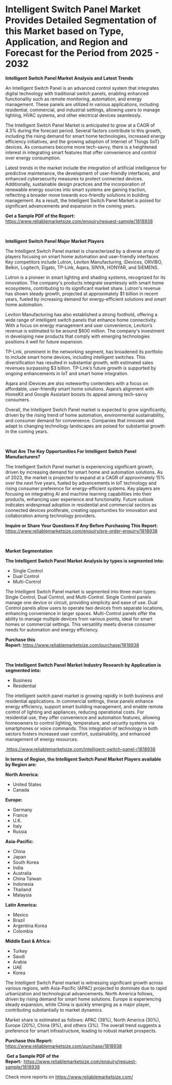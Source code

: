 <p><h1>Intelligent Switch Panel Market Provides Detailed Segmentation of this Market based on Type, Application, and Region and Forecast for the Period from 2025 - 2032</h1></p><p><strong>Intelligent Switch Panel Market Analysis and Latest Trends</strong></p>
<p><p>An Intelligent Switch Panel is an advanced control system that integrates digital technology with traditional switch panels, enabling enhanced functionality such as remote monitoring, automation, and energy management. These panels are utilized in various applications, including residential, commercial, and industrial settings, allowing users to manage lighting, HVAC systems, and other electrical devices seamlessly.</p><p>The Intelligent Switch Panel Market is anticipated to grow at a CAGR of 4.3% during the forecast period. Several factors contribute to this growth, including the rising demand for smart home technologies, increased energy efficiency initiatives, and the growing adoption of Internet of Things (IoT) devices. As consumers become more tech-savvy, there is a heightened interest in integrating smart features that offer convenience and control over energy consumption.</p><p>Latest trends in the market include the integration of artificial intelligence for predictive maintenance, the development of user-friendly interfaces, and enhanced cybersecurity measures to protect connected devices. Additionally, sustainable design practices and the incorporation of renewable energy sources into smart systems are gaining traction, reflecting a broader move towards eco-friendly solutions in building management. As a result, the Intelligent Switch Panel Market is poised for significant advancements and expansion in the coming years.</p></p>
<p><strong>Get a Sample PDF of the Report:&nbsp;</strong> <a href="https://www.reliablemarketsize.com/enquiry/request-sample/1818938?utm_campaign=2003&utm_medium=2&utm_source=Github&utm_content=ia&utm_term=27022025&utm_id=intelligent-switch-panel">https://www.reliablemarketsize.com/enquiry/request-sample/1818938</a></p>
<p>&nbsp;</p>
<p><strong>Intelligent Switch Panel Major Market Players</strong></p>
<p><p>The Intelligent Switch Panel market is characterized by a diverse array of players focusing on smart home automation and user-friendly interfaces. Key competitors include Lutron, Leviton Manufacturing, iDevices, ORVIBO, Belkin, Logitech, Elgato, TP-Link, Aqara, SINYA, HONYAR, and SIEMENS.</p><p>Lutron is a pioneer in smart lighting and shading systems, recognized for its innovation. The company's products integrate seamlessly with smart home ecosystems, contributing to its significant market share. Lutron's revenue has shown steady growth, projected at approximately $1 billion in recent years, fueled by increasing demand for energy-efficient solutions and smart home automation.</p><p>Leviton Manufacturing has also established a strong foothold, offering a wide range of intelligent switch panels that enhance home connectivity. With a focus on energy management and user convenience, Leviton’s revenue is estimated to be around $600 million. The company's investment in developing new products that comply with emerging technologies positions it well for future expansion.</p><p>TP-Link, prominent in the networking segment, has broadened its portfolio to include smart home devices, including intelligent switches. This diversification has resulted in substantial growth, with estimated sales revenues surpassing $3 billion. TP-Link’s future growth is supported by ongoing enhancements in IoT and smart home integration.</p><p>Aqara and iDevices are also noteworthy contenders with a focus on affordable, user-friendly smart home solutions. Aqara’s alignment with HomeKit and Google Assistant boosts its appeal among tech-savvy consumers.</p><p>Overall, the Intelligent Switch Panel market is expected to grow significantly, driven by the rising trend of home automation, environmental sustainability, and consumer demand for convenience. Companies that innovate and adapt to changing technology landscapes are poised for substantial growth in the coming years.</p></p>
<p>&nbsp;</p>
<p><strong>What Are The Key Opportunities For Intelligent Switch Panel Manufacturers?</strong></p>
<p><p>The Intelligent Switch Panel market is experiencing significant growth, driven by increasing demand for smart home and automation solutions. As of 2023, the market is projected to expand at a CAGR of approximately 15% over the next five years, fueled by advancements in IoT technology and rising consumer preference for energy-efficient systems. Key players are focusing on integrating AI and machine learning capabilities into their products, enhancing user experience and functionality. Future outlook indicates widespread adoption in residential and commercial sectors as connected devices proliferate, creating opportunities for innovation and collaboration among technology providers.</p></p>
<p><strong>Inquire or Share Your Questions If Any Before Purchasing This Report:</strong> <a href="https://www.reliablemarketsize.com/enquiry/pre-order-enquiry/1818938?utm_campaign=2003&utm_medium=2&utm_source=Github&utm_content=ia&utm_term=27022025&utm_id=intelligent-switch-panel">https://www.reliablemarketsize.com/enquiry/pre-order-enquiry/1818938</a></p>
<p>&nbsp;</p>
<p><strong>Market Segmentation</strong></p>
<p><strong>The Intelligent Switch Panel Market Analysis by types is segmented into:</strong></p>
<p><ul><li>Single Control</li><li>Dual Control</li><li>Multi-Control</li></ul></p>
<p><p>The Intelligent Switch Panel market is segmented into three main types: Single Control, Dual Control, and Multi-Control. Single Control panels manage one device or circuit, providing simplicity and ease of use. Dual Control panels allow users to operate two devices from separate locations, enhancing convenience in larger spaces. Multi-Control panels offer the ability to manage multiple devices from various points, ideal for smart homes or commercial settings. This versatility meets diverse consumer needs for automation and energy efficiency.</p></p>
<p><strong>Purchase this Report:&nbsp;</strong><a href="https://www.reliablemarketsize.com/purchase/1818938?utm_campaign=2003&utm_medium=2&utm_source=Github&utm_content=ia&utm_term=27022025&utm_id=intelligent-switch-panel">https://www.reliablemarketsize.com/purchase/1818938</a></p>
<p>&nbsp;</p>
<p><strong>The Intelligent Switch Panel Market Industry Research by Application is segmented into:</strong></p>
<p><ul><li>Business</li><li>Residential</li></ul></p>
<p><p>The intelligent switch panel market is growing rapidly in both business and residential applications. In commercial settings, these panels enhance energy efficiency, support smart building management, and enable remote control of lighting and appliances, reducing operational costs. For residential use, they offer convenience and automation features, allowing homeowners to control lighting, temperature, and security systems via smartphones or voice commands. This integration of technology in both sectors fosters increased user comfort, sustainability, and enhanced management of energy resources.</p></p>
<p><a href="https://www.reliablemarketsize.com/intelligent-switch-panel-r1818938?utm_campaign=2003&utm_medium=2&utm_source=Github&utm_content=ia&utm_term=27022025&utm_id=intelligent-switch-panel">&nbsp;https://www.reliablemarketsize.com/intelligent-switch-panel-r1818938</a></p>
<p><strong>In terms of Region, the Intelligent Switch Panel Market Players available by Region are:</strong></p>
<p>
    <p> <strong> North America: </strong>
        <ul>
            <li>United States</li>
            <li>Canada</li>
        </ul>
        </p> 
    <p> <strong> Europe: </strong>
        <ul>
            <li>Germany</li>
            <li>France</li>
            <li>U.K.</li>
            <li>Italy</li>
            <li>Russia</li>
        </ul>
        </p> 
    <p> <strong> Asia-Pacific: </strong>
        <ul>
            <li>China</li>
            <li>Japan</li>
            <li>South Korea</li>
            <li>India</li>
            <li>Australia</li>
            <li>China Taiwan</li>
            <li>Indonesia</li>
            <li>Thailand</li>
            <li>Malaysia</li>
        </ul>
        </p> 
    <p> <strong> Latin America: </strong>
        <ul>
            <li>Mexico</li>
            <li>Brazil</li>
            <li>Argentina Korea</li>
            <li>Colombia</li>
        </ul>
        </p> 
    <p> <strong> Middle East & Africa: </strong>
        <ul>
            <li>Turkey</li>
            <li>Saudi</li>
            <li>Arabia</li>
            <li>UAE</li>
            <li>Korea</li>
        </ul>
    </p>
    </p>
<p><p>The Intelligent Switch Panel market is witnessing significant growth across various regions, with Asia-Pacific (APAC) projected to dominate due to rapid urbanization and technological advancements. North America follows, driven by rising demand for smart home solutions. Europe is experiencing steady expansion, while China is quickly emerging as a major player, contributing substantially to market dynamics. </p><p>Market share is estimated as follows: APAC (38%), North America (30%), Europe (20%), China (9%), and others (3%). The overall trend suggests a preference for smart infrastructure, leading to robust market prospects.</p></p>
<p><strong>Purchase this Report: </strong><a href="https://www.reliablemarketsize.com/purchase/1818938?utm_campaign=2003&utm_medium=2&utm_source=Github&utm_content=ia&utm_term=27022025&utm_id=intelligent-switch-panel">https://www.reliablemarketsize.com/purchase/1818938</a></p>
<p>&nbsp;<strong>Get a Sample PDF of the Report:&nbsp;&nbsp;</strong><a href="https://www.reliablemarketsize.com/enquiry/request-sample/1818938?utm_campaign=2003&utm_medium=2&utm_source=Github&utm_content=ia&utm_term=27022025&utm_id=intelligent-switch-panel">https://www.reliablemarketsize.com/enquiry/request-sample/1818938</a></p>
<p><strong></strong></p>
<p>Check more reports on <a href="https://www.reliablemarketsize.com/?utm_campaign=2003&utm_medium=2&utm_source=Github&utm_content=ia&utm_term=27022025&utm_id=intelligent-switch-panel">https://www.reliablemarketsize.com/</a></p>
